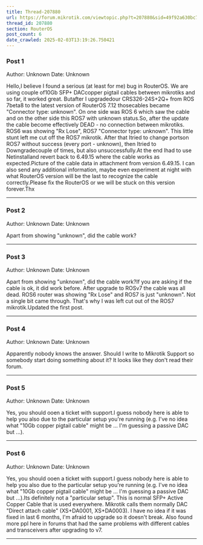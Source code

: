 ```yaml
---
title: Thread-207880
url: https://forum.mikrotik.com/viewtopic.php?t=207880&sid=49f92a630bc7970d8ca50523be880e8f
thread_id: 207880
section: RouterOS
post_count: 6
date_crawled: 2025-02-03T13:19:26.750421
---
```


### Post 1
Author: Unknown
Date: Unknown

Hello,I believe I found a serious (at least for me) bug in RouterOS. We are using couple of10Gb SFP+ DACcopper pigtail cables between mikrotiks and so far, it worked great. Butafter I upgradedour CRS326-24S+2Q+ from ROS 7beta8 to the latest version of RouterOS 7.12 thosecables became "Connector type: unknown". On one side was ROS 6 which saw the cable and on the other side this ROS7 with unknown status.So, after the update the cable become effectively DEAD - no connection between mikrotiks. ROS6 was showing "Rx Lose", ROS7 "Connector type: unknown". This little stunt left me cut off the ROS7 mikrotik. After that Itried to change portson ROS7 without success (every port - unknown), then Itried to Downgradecouple of times, but also unsuccessfully.At the end Ihad to use Netinstalland revert back to 6.49.15 where the cable works as expected.Picture of the cable data in attachment from version 6.49.15. I can also send any additional information, maybe even experiment at night with what RouterOS version will be the last to recognize the cable correctly.Please fix the RouterOS or we will be stuck on this version forever.Thx

---
### Post 2
Author: Unknown
Date: Unknown

Apart from showing "unknown", did the cable work?

---
### Post 3
Author: Unknown
Date: Unknown

Apart from showing "unknown", did the cable work?If you are asking if the cable is ok, it did work before. After upgrade to ROSv7 the cable was all dead. ROS6 router was showing "Rx Lose" and ROS7 is just "unknown". Not a single bit came through. That's why I was left cut out of the ROS7 mikrotik.Updated the first post.

---
### Post 4
Author: Unknown
Date: Unknown

Apparently nobody knows the answer. Should I write to Mikrotik Support so somebody start doing something about it? It looks like they don't read their forum.

---
### Post 5
Author: Unknown
Date: Unknown

Yes, you should ooen a ticket with support.I guess nobody here is able to help you also due to the particular setup you're running (e.g. I've no idea what "10Gb copper pigtail cable" might be ... I'm guessing a passive DAC but ...).

---
### Post 6
Author: Unknown
Date: Unknown

Yes, you should ooen a ticket with support.I guess nobody here is able to help you also due to the particular setup you're running (e.g. I've no idea what "10Gb copper pigtail cable" might be ... I'm guessing a passive DAC but ...).Its definitely not a "particular setup". This is normal SFP+ Active Copper Cable that is used everywhere. Mikrotik calls them normally DAC "Direct attach cable" (XS+DA0001, XS+DA0003). I have no idea if it was fixed in last 6 months, I'm afraid to upgrade so it doesn't break. Also found more ppl here in forums that had the same problems with different cables and transceivers after upgrading to v7.

---
